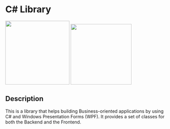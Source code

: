 # C# Library
<p float="left">
  <img src="https://salvatoreamaddio.co.uk/img/csharp.png" width="200" />
  <img src="https://salvatoreamaddio.co.uk/img/sql.png" width="190" height="190" />
</p>

## Description

This is a library that helps building Business-oriented applications by using 
C# and Windows Presentation Forms (WPF). It provides a set of classes for both the Backend and the Frontend. 